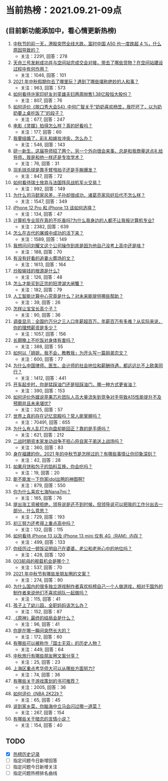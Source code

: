 # 当前热榜：2021.09.21-09点
## (目前新功能添加中，看心情更新热榜)
1. [中秋节的前一天，港股突然全线大跌，富时中国 A50 也一度跌超 4 %，什么原因导致的？](https://www.zhihu.com/question/487940504)
    * 关注：2291, 回答：278
2. [天舟三号发射成功并与空间站完成交会对接，带去了哪些货物？在空间站建设过程中有何作用？](https://www.zhihu.com/question/487898231)
    * 关注：1046, 回答：101
3. [2021 年中秋假期你去了哪里玩？遇到了哪些堪称绝妙的人和事？](https://www.zhihu.com/question/487274740)
    * 关注：963, 回答：573
4. [如何看待许家印好友刘銮雄夫妇两周抛售1.38亿股恒大股份？](https://www.zhihu.com/question/487572780)
    * 关注：807, 回答：76
5. [如何评价《脱口秀大会S4》中何广智关于“奶奶喜欢杨笠，我吓坏了，以为奶奶要上桌吃饭了”的段子？](https://www.zhihu.com/question/485441053)
    * 关注：677, 回答：247
6. [电影《灵媒》拍得怎么样？真的好看吗？](https://www.zhihu.com/question/487456764)
    * 关注：177, 回答：60
7. [我要结婚了，彩礼和嫁妆冲突，怎么办？](https://www.zhihu.com/question/487336103)
    * 关注：546, 回答：143
8. [研一新生，这届导师招了两个，另一个外向很会来事，总是和我商量送点礼给导师，我是和他一样还是专攻学术？](https://www.zhihu.com/question/487827699)
    * 关注：76, 回答：31
9. [羽毛球杀球是靠手臂甩拍子还是手腕爆发？](https://www.zhihu.com/question/437090535)
    * 关注：847, 回答：72
10. [如何看待瑞士放弃与法国阵风战机军火交易？](https://www.zhihu.com/question/487903774)
    * 关注：992, 回答：149
11. [为什么司马懿家风差，子孙却很成功，诸葛亮家风好后代不怎么样？](https://www.zhihu.com/question/473668109)
    * 关注：1547, 回答：349
12. [iPhone 12 Pro 和 iPhone 13 该如何选择？](https://www.zhihu.com/question/487221028)
    * 关注：134, 回答：47
13. [计算机专业现在真的不吃香吗?为什么我身边的人都不让我报计算机专业?](https://www.zhihu.com/question/470635141)
    * 关注：2382, 回答：639
14. [怎么在古代的屠城中成功的活下来？](https://www.zhihu.com/question/20638408)
    * 关注：1589, 回答：149
15. [我想问问刘耀文这个公司操作到底是因为他自己没考上高中还是啥 ?](https://www.zhihu.com/question/487530581)
    * 关注：188, 回答：70
16. [有没有好看的追妻火葬场的文？](https://www.zhihu.com/question/402113685)
    * 关注：1613, 回答：164
17. [炒股输钱的根源是什么?](https://www.zhihu.com/question/487920106)
    * 关注：126, 回答：48
18. [怎么才能买到正宗的阳澄湖大闸蟹？](https://www.zhihu.com/question/35967020)
    * 关注：182, 回答：79
19. [人工智能计算中心究竟是什么？对未来能提供哪些帮助？](https://www.zhihu.com/question/486840320)
    * 关注：39, 回答：26
20. [怎样让宝宝长高个子？](https://www.zhihu.com/question/306498731)
    * 关注：90, 回答：36
21. [调查显示：全国约万分之三人口年薪超百万，年薪百万有多难？从实际来说，你的理想薪资是多少？](https://www.zhihu.com/question/487694489)
    * 关注：1057, 回答：156
22. [长期晚上不吃饭对身体有害吗？](https://www.zhihu.com/question/311716580)
    * 关注：388, 回答：55
23. [如何以「姐姐，我不会，教教我」为开头写一篇姐弟恋文？](https://www.zhihu.com/question/453867329)
    * 关注：600, 回答：77
24. [为什么中国律师、医生、会计师的社会地位和薪酬待遇，都远远比不上欧美同行？](https://www.zhihu.com/question/486570444)
    * 关注：1412, 回答：441
25. [开车起步时，你是猛踩油门还是轻踩油门，哪一种方式更省油？](https://www.zhihu.com/question/454188537)
    * 关注：390, 回答：153
26. [如何评价外媒说苹果芯片团队人员大量流失到竞争对手导致A15性能提升不及预期并且未来堪忧?](https://www.zhihu.com/question/487209741)
    * 关注：325, 回答：57
27. [世界上真的存在记忆宫殿吗？常人能掌握吗？](https://www.zhihu.com/question/22519910)
    * 关注：70491, 回答：655
28. [为什么有人乱打方向盘却能回正？靠的是手感吗？](https://www.zhihu.com/question/473550294)
    * 关注：621, 回答：212
29. [二战时期资本家发动战争不担心将自家子弟送上战场吗？](https://www.zhihu.com/question/484995263)
    * 关注：360, 回答：83
30. [身在福建的你，2021 年的中秋节是怎样过的？有哪些事情让你印象深刻？](https://www.zhihu.com/question/487281303)
    * 关注：42, 回答：28
31. [如果月饼和包子的馅料互换，你会吃吗？](https://www.zhihu.com/question/487278955)
    * 关注：19, 回答：20
32. [能不能发一下你家idol出圈的神图啊?](https://www.zhihu.com/question/480021456)
    * 关注：879, 回答：550
33. [你为什么喜欢七海Nana7mi？](https://www.zhihu.com/question/471180232)
    * 关注：165, 回答：76
34. [提出涨工资被拒绝，领导说是还不到时候，但领导说可以把我的工作分出去一部分，什么意思？](https://www.zhihu.com/question/474092672)
    * 关注：729, 回答：193
35. [初三努力还考得上重点高中吗？](https://www.zhihu.com/question/487880978)
    * 关注：132, 回答：115
36. [如何看待 iPhone 13 以及 iPhone 13 mini  仅有 4G（RAM）内存？](https://www.zhihu.com/question/487156929)
    * 关注：499, 回答：133
37. [你经历过一顿饭证明自己在婆婆、老公和老爸心中的地位吗？](https://www.zhihu.com/question/482319340)
    * 关注：428, 回答：120
38. [003航母的舰载机会是哪个？](https://www.zhihu.com/question/484220361)
    * 关注：537, 回答：70
39. [2021 年中秋节有哪些发朋友圈的文案？](https://www.zhihu.com/question/486156028)
    * 关注：274, 回答：90
40. [为什么国内的很多独立游戏制作者喜欢标榜自己一个人做游戏，相对于国外的制作者来说他们不喜欢组队一起做吗？](https://www.zhihu.com/question/482019045)
    * 关注：115, 回答：41
41. [孩子上了幼儿园，全职妈妈该怎么办？](https://www.zhihu.com/question/487144187)
    * 关注：152, 回答：87
42. [《原神》最终的结局会是什么？](https://www.zhihu.com/question/481776328)
    * 关注：96, 回答：41
43. [你是在哪一瞬间突然长大的？](https://www.zhihu.com/question/487509101)
    * 关注：172, 回答：60
44. [有哪些可以被称作「国士无双」的历史人物？](https://www.zhihu.com/question/28882313)
    * 关注：449, 回答：64
45. [中秋旅行有哪些朋友圈文案分享？](https://www.zhihu.com/question/484010318)
    * 关注：25, 回答：23
46. [上海区重点考华师大可以从哪些方面努力?](https://www.zhihu.com/question/487709786)
    * 关注：74, 回答：36
47. [有哪些关于游戏策划的书可推荐？](https://www.zhihu.com/question/20000882)
    * 关注：2005, 回答：36
48. [如何评价《NBA 2K22》？](https://www.zhihu.com/question/485960210)
    * 关注：65, 回答：45
49. [说到家乡菜，你脑海中立马会闪过哪一道菜？](https://www.zhihu.com/question/464309447)
    * 关注：267, 回答：154
50. [有哪些关于暗恋的言情小说？](https://www.zhihu.com/question/55331956)
    * 关注：154, 回答：40
## TODO
* [x] [热榜历史记录](hot_history/AllHot.md)
* [ ] 指定问题今日新增回答
* [ ] 指定问题今日新增关注
* [ ] 指定问题热榜排名曲线
